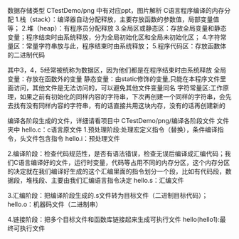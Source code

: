 数据存储类型  CTestDemo/png 中有对应ppt，图片解析
C语言程序编译的内存分配
1.栈（stack）：编译器自动分配释放，主要存放函数的参数值，局部变量值等；
2.堆（heap）：有程序员分配释放
3.全局区或静态区：存放全局变量和静态变量；程序结束时由系统释放，分为全局初始化区和全局未初始化区；
4.字符常量区：常量字符串放与此，程序结束时由系统释放；
5.程序代码区：存放函数体的二进制代码

其中3，4，5经常被统称为数据区，因为他们都是在程序结束时由系统释放
全局变量：存放在函数外的变量
静态变量：由static修饰的变量,只能在本程序文件里面访问，其他文件是无法访问的，可以避免其他文件变量同名
字符常量区:工作原理，如果之前有初始化的同样内容的字符串，下次再创建一个同样的字符串，会先去找有没有同样内容的字符串，有的话直接共用这块内存，没有的话再创建新的

编译各阶段生成的文件，详细请看项目中 CTestDemo/png/编译各阶段文件  文件夹中
hello.c：c语言原文件
1.预处理阶段:处理宏定义指令（替换），条件编译指令，头文件包含指令
hello.i：预处理文件

2.编译阶段：检查代码规范性，是否有语法错误，检查无误后编译成汇编代码；我们C语言编译好的文件，运行时变量，代码等占用不同的内存分区，这个内存分区的决定就在我们编译好生成的这个汇编里面的指令划分一个段，比如有代码段，数据段，堆栈段、主要由我们汇编语言指令决定
hello.s：汇编文件

3.汇编阶段：把编译阶段生成的.s文件转为目标文件（二进制目标代码）； 
hello.o：机器码文件（二进制串）

4.链接阶段：把多个目标文件和函数库链接起来生成可执行文件
hello(hello1):最终可执行文件

